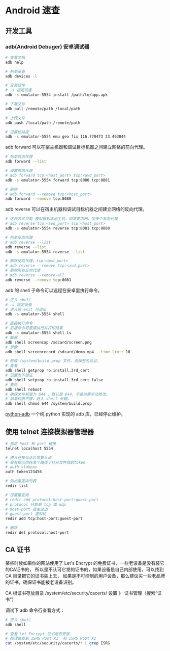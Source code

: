 # Android 速查

## 开发工具

### adb(Android Debuger) 安卓调试器

```bash
# 查看文档
adb help

# 列举设备
adb devices -l

# 安装软件
# -s 指定设备
adb -s emulator-5554 install /path/to/app.apk

# 下载文件
adb pull /remote/path /local/path

# 上传文件
adb push /local/path /remote/path
```

```bash
# 设置经纬度
adb -s emulator-5554 emu geo fix 116.770473 23.463044
```

adb forward 可以在宿主机器和调试目标机器之间建立网络的前向代理。

```bash
# 列举前向代理
adb forward --list

# 设置前向代理
# adb forward tcp:<host_port> tcp:<avd_port>
adb -s emulator-5554 forward tcp:8080 tcp:8081

# 删除
# adb forward --remove tcp:<host_port>
adb forward --remove tcp:8080
```

adb reverse 可以在宿主机器和调试目标机器之间建立网络的反向代理。

```bash
# 这种方式只能 模拟器到本地主机，如果要内网，加多个反向代理
# adb reverse tcp:<avd_port> tcp:<host_port>
adb -s emulator-5554 reverse tcp:8081 tcp:8080

# 列举反向代理
# adb reverse --list
adb reverse --list
adb -s emulator-5554 reverse --list

# 删除反向代理，tcp:<avd_port>
# adb reverse --remove tcp:<avd_port>
# 删除所有反向代理
# adb reverse --remove-all
adb reverse --remove tcp:8081
```

adb 的 shell 子命令可以远程在安卓里执行命令。

```bash
# 进入 shell
# -s 指定设备
# 进入后 exit 可退出
adb -s emulator-5554 shell

# 直接执行命令
# 后接命令可直接执行并打印结果
adb -s emulator-5554 shell ls
# 截屏
adb shell screencap /sdcard/screen.png
# 录像
adb shell screenrecord /sdcard/demo.mp4 --time-limit 10

# 修改 /system/build.prop 文件，去掉签名验证。
# 查看
adb shell getprop ro.install.3rd_cert
# 设置为不验证
adb shell setprop ro.install.3rd_cert false
# 重启
adb shell reboot
# 确保文件权限为 644 ，默认是 644，不是时需手动修改。
# 如果权限不够，进入 shell 处理。
adb shell chmod 644 /system/build.prop
```

[python-adb](https://github.com/google/python-adb) 一个纯 python 实现的 adb 库，已经停止维护。

## 使用 telnet 连接模拟器管理器

```bash
# 指定 host 和 port 链接
telnet localhost 5554

# 进入连接会话后需要认证
# 会有提示你在某个路径下打开文件找到token 
# auth <token>
auth token123456

# 列出重定向列表
redir list

# 设置重定向
# redir add protocol:host-port:guest-port
# protocol 只能是 tcp 或 udp
# host-port 宿主这边
# guest-port 虚拟机
redir add tcp:host-port:guest-port

# 删除
redir del protocol:host-port
```

## CA 证书

某些时候如果你的网站使用了 Let's Encrypt 的免费证书，一些老设备是没有装它的CA证书的，
所以是不认可它发的证书的，如果设备是自己内部使用，可以找到 CA 目录把它的证书装上去，
如果是不可控制的用户设备，那么建议买一些老品牌的证书，确保证书能被老设备识别。

CA 根证书存放目录 /system/etc/security/cacerts/
设置 》 证书管理（搜索“证书”）

调试下 adb 命令行查看方式：
```bash
# 进入 shell
adb shell

# 查看 Let Encrypt 证书是否安装 
# 按理会查到 ISRG Root X1  和 ISRG Root X2
cat /system/etc/security/cacerts/* | grep ISRG
```
